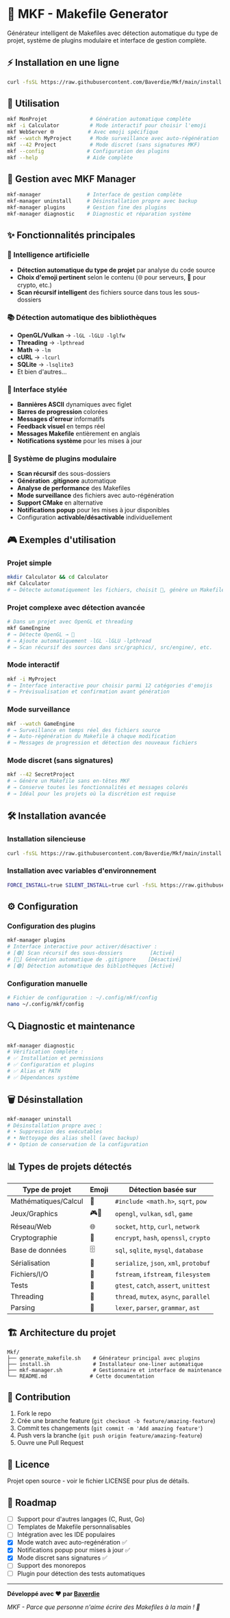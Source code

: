 # 🚀 MKF - Makefile Generator

Générateur intelligent de Makefiles avec détection automatique du type de projet, système de plugins modulaire et interface de gestion complète.

## ⚡ Installation en une ligne

```bash
curl -fsSL https://raw.githubusercontent.com/Baverdie/Mkf/main/install.sh | bash
```

## 🎯 Utilisation

```bash
mkf MonProjet              # Génération automatique complète
mkf -i Calculator          # Mode interactif pour choisir l'emoji
mkf WebServer 🌐           # Avec emoji spécifique
mkf --watch MyProject      # Mode surveillance avec auto-régénération
mkf --42 Project           # Mode discret (sans signatures MKF)
mkf --config              # Configuration des plugins
mkf --help                # Aide complète
```

## 🔧 Gestion avec MKF Manager

```bash
mkf-manager               # Interface de gestion complète
mkf-manager uninstall     # Désinstallation propre avec backup
mkf-manager plugins       # Gestion fine des plugins
mkf-manager diagnostic    # Diagnostic et réparation système
```

## ✨ Fonctionnalités principales

### 🧠 Intelligence artificielle
- **Détection automatique du type de projet** par analyse du code source
- **Choix d'emoji pertinent** selon le contenu (🌐 pour serveurs, 🔐 pour crypto, etc.)
- **Scan récursif intelligent** des fichiers source dans tous les sous-dossiers

### 📚 Détection automatique des bibliothèques
- **OpenGL/Vulkan** → `-lGL -lGLU -lglfw`
- **Threading** → `-lpthread`
- **Math** → `-lm`
- **cURL** → `-lcurl`
- **SQLite** → `-lsqlite3`
- Et bien d'autres...

### 🎨 Interface stylée
- **Bannières ASCII** dynamiques avec figlet
- **Barres de progression** colorées
- **Messages d'erreur** informatifs
- **Feedback visuel** en temps réel
- **Messages Makefile** entièrement en anglais
- **Notifications système** pour les mises à jour

### 🔌 Système de plugins modulaire
- **Scan récursif** des sous-dossiers
- **Génération .gitignore** automatique
- **Analyse de performance** des Makefiles
- **Mode surveillance** des fichiers avec auto-régénération
- **Support CMake** en alternative
- **Notifications popup** pour les mises à jour disponibles
- Configuration **activable/désactivable** individuellement

## 🎮 Exemples d'utilisation

### Projet simple
```bash
mkdir Calculator && cd Calculator
mkf Calculator
# → Détecte automatiquement les fichiers, choisit 🧮, génère un Makefile optimisé
```

### Projet complexe avec détection avancée
```bash
# Dans un projet avec OpenGL et threading
mkf GameEngine
# → Détecte OpenGL → 🎨
# → Ajoute automatiquement -lGL -lGLU -lpthread
# → Scan récursif des sources dans src/graphics/, src/engine/, etc.
```

### Mode interactif
```bash
mkf -i MyProject
# → Interface interactive pour choisir parmi 12 catégories d'emojis
# → Prévisualisation et confirmation avant génération
```

### Mode surveillance
```bash
mkf --watch GameEngine
# → Surveillance en temps réel des fichiers source
# → Auto-régénération du Makefile à chaque modification
# → Messages de progression et détection des nouveaux fichiers
```

### Mode discret (sans signatures)
```bash
mkf --42 SecretProject
# → Génère un Makefile sans en-têtes MKF
# → Conserve toutes les fonctionnalités et messages colorés
# → Idéal pour les projets où la discrétion est requise
```

## 🛠️ Installation avancée

### Installation silencieuse
```bash
curl -fsSL https://raw.githubusercontent.com/Baverdie/Mkf/main/install.sh | bash -s -- --silent
```

### Installation avec variables d'environnement
```bash
FORCE_INSTALL=true SILENT_INSTALL=true curl -fsSL https://raw.githubusercontent.com/Baverdie/Mkf/main/install.sh | bash
```

## ⚙️ Configuration

### Configuration des plugins
```bash
mkf-manager plugins
# Interface interactive pour activer/désactiver :
# [🟢] Scan récursif des sous-dossiers         [Activé]
# [🔴] Génération automatique de .gitignore    [Désactivé]  
# [🟢] Détection automatique des bibliothèques [Activé]
```

### Configuration manuelle
```bash
# Fichier de configuration : ~/.config/mkf/config
nano ~/.config/mkf/config
```

## 🔍 Diagnostic et maintenance

```bash
mkf-manager diagnostic
# Vérification complète :
# ✅ Installation et permissions
# ✅ Configuration et plugins  
# ✅ Alias et PATH
# ✅ Dépendances système
```

## 🗑️ Désinstallation

```bash
mkf-manager uninstall
# Désinstallation propre avec :
# • Suppression des exécutables
# • Nettoyage des alias shell (avec backup)
# • Option de conservation de la configuration
```

## 📊 Types de projets détectés

| Type de projet | Emoji | Détection basée sur |
|----------------|-------|-------------------|
| Mathématiques/Calcul | 🧮 | `#include <math.h>`, `sqrt`, `pow` |
| Jeux/Graphics | 🎮🎨 | `opengl`, `vulkan`, `sdl`, `game` |
| Réseau/Web | 🌐 | `socket`, `http`, `curl`, `network` |
| Cryptographie | 🔐 | `encrypt`, `hash`, `openssl`, `crypto` |
| Base de données | 🗄️ | `sql`, `sqlite`, `mysql`, `database` |
| Sérialisation | 🤳 | `serialize`, `json`, `xml`, `protobuf` |
| Fichiers/I/O | 📁 | `fstream`, `ifstream`, `filesystem` |
| Tests | 🧪 | `gtest`, `catch`, `assert`, `unittest` |
| Threading | 🧵 | `thread`, `mutex`, `async`, `parallel` |
| Parsing | 📝 | `lexer`, `parser`, `grammar`, `ast` |

## 🏗️ Architecture du projet

```
Mkf/
├── generate_makefile.sh    # Générateur principal avec plugins
├── install.sh              # Installateur one-liner automatique  
├── mkf-manager.sh          # Gestionnaire et interface de maintenance
└── README.md              # Cette documentation
```

## 🤝 Contribution

1. Fork le repo
2. Crée une branche feature (`git checkout -b feature/amazing-feature`)
3. Commit tes changements (`git commit -m 'Add amazing feature'`)
4. Push vers la branche (`git push origin feature/amazing-feature`)
5. Ouvre une Pull Request

## 📝 Licence

Projet open source - voir le fichier LICENSE pour plus de détails.

## 🎯 Roadmap

- [ ] Support pour d'autres langages (C, Rust, Go)
- [ ] Templates de Makefile personnalisables
- [ ] Intégration avec les IDE populaires
- [x] Mode watch avec auto-regénération ✅
- [x] Notifications popup pour mises à jour ✅
- [x] Mode discret sans signatures ✅
- [ ] Support des monorepos
- [ ] Plugin pour détection des tests automatiques

---

**Développé avec ❤️ par [Baverdie](https://github.com/Baverdie)**

*MKF - Parce que personne n'aime écrire des Makefiles à la main ! 🚀*
